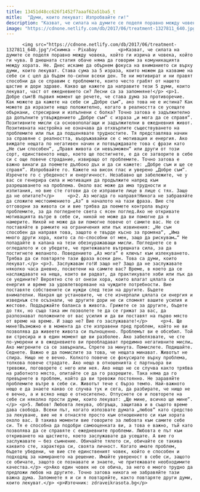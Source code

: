 ```yaml
---
title: 13451d48cc626f1452f7aaaf62a51ba5_t
mitle:  "Думи, които лекуват: Изпробвайте ги!"
description: "Казват, че силата на думите се поделя поравно между човека, който ги изрича и човека, който ги чува. В днешната статия обаче няма да говорим за комуникацията между хората. Не. Днес искаме да обърнем фокуса на вниманието си върху думи, които лекуват. Става сума за 5 израза, които можем да казваме на себе си с …"
image: "https://cdnone.netlify.com/db/2017/06/treatment-1327811_640.jpg"
---
```


          <img src="https://cdnone.netlify.com/db/2017/06/treatment-1327811_640.jpg"/>Снимка - Pixabay        <p>Казват, че силата на думите се поделя поравно между човека, който ги изрича и човека, който ги чува. В днешната статия обаче няма да говорим за комуникацията между хората. Не. Днес искаме да обърнем фокуса на вниманието си върху думи, които лекуват. Става сума за 5 израза, които можем да казваме на себе си с цел да бъдем по-силни всеки ден. Те ни мотивират и ни правят способни да се справим с проблемите, които често грабят от нашето щастие и дори здраве. Какво ще кажете да направите тези 5 думи, които лекуват, част от ежедневието си? Лесни са за запомняне!</p> <p>1. Добре съм!В първия момент ще речете, че става дума за противоречие. Как можете да кажете на себе си „Добре съм“, ако това не е истина? Как можете да изразите нещо положително, когато в реалността се усещате объркани, стресирани и изпълнени с болка? Точно затова е задължително да допълните утвърждението „Добре съм“ с израза „и мога да се справя“. Позитивните мисли са основополагащи и задължителни в ежедневния живот. Позитивната настройка не означава да отхвърлите съществуването на проблемите или пък да подценявате трудностите. Тя представлява начин за справяне с реалността, въоръжавайки се с мотивация и енергия. Ако виждате нещата по негативен начин и потвърждавате това с фрази като „Не съм способен“, „Правя живота си невъзможен“ или други от този сорт, единственото нещо, което ще постигнете, е да се затворите в себе си с още повече страдание, извиращо от проблемите. Точно затова е важно винаги да поемете дълбоко дъх и да си кажете: „Добре съм и ще се справя“. Изпробвайте го. Кажете на висок глас и уверено „Добре съм“. Изречете го с убеденост и енергичност. Незабавно ще забележите, че у вас се генерира сила и мотивация да продължите напред към разрешаването на проблема. Около вас може да има трудности и изпитания, но вие сте готови да се изправите лице в лице с тях. Защо да не опитате?</p>     <p>2. Аз могада го направя!Никога не забравяйте да сложите местоимението „Аз“ в началото на тази фраза. Вие сте отговорни за живота си и вие трябва да поемете контрола върху проблемите, за да погледнете света с ясен поглед.Ако не откривате мотивацията вътре в себе си, никой не може да ви помогне да я намерите. Никой не може да ви помогне повече от самите вас. Не се поставяйте в рамките на ограничения или пък извинения: „Не съм способен да направя това, защото е твърде късно за промяна“, „Има много други хора, които са по-способни от мен, защо да рискувам…“ Не попадайте в капана на тези обезкуражаващи мисли. Погледнете се в огледалото и се убедете, че притежавате вътрешната сила, за да постигнете желаното. Поведението „Аз мога“ е ключът към излекуването. Трябва да си повтаряте тази фраза всеки ден. Това са думи, които лекуват.</p> <p>3. Заслужавам го!И защо не? Защо да не заслужавате няколко часа дневно, посветени на самите вас? Време, в което да се наслаждавате на неща, които ви радват, да практикувате хоби или пък да се уедините? Вероятно сте от онези хора, които влагат цялата си енергия и време за удовлетворяване на чуждите потребности. Вие поставяте собствените си нужди след тези на другите. Бъдете внимателни. Накрая ще установите, че сте изчерпали цялата си енергия и изведнъж сте осъзнали, че другите дори не си спомнят вашите усилия и жестове. Поддържайте баланса в живота. Грижете се за другите, бъдете до тях, но също така им позволете те да се грижат за вас, да разпознават положените от вас усилия и да ви поставят на първо място от време на време. И защо не? Вие го заслужавате!</p>     <p>4. Ще мине!Възможно е в момента да сте изправени пред проблем, който не ви позволява да живеете живота си пълноценно. Проблемът ви е обсебил. Той ви стресира и в един момент ще ви разболее. Ако забелязвате, че сте по-уморени и в ежедневието ви преобладават предимно негативните мисли… Ако мигрените са се завърнали… Спрете за минута. Помислете. Подишайте. Седнете. Важно е да помислите за това, че нещата минават. Животът не спира. Нищо не е вечно. Колкото повече се фокусирате върху проблема, толкова повече страдате. Ако нещо в отношенията с партньора ви тревожи, поговорете с него или нея. Ако нещо не се случва както трябва на работното място, опитайте се да го разрешите. Така няма да го превърнете в проблем, който да ви тревожи постоянно. Не заравяйте проблемите вътре в себе си. Животът тече с бързо темпо. Най-важното нещо е да знаете какво се случва тук и сега, да разбирате, че нищо не е вечно, а и всяко нещо е относително. Отпуснете се и повторете на себе си няколко прости думи, които лекуват: „Ще мине, всичко ще мине“.</p> <p>5. Любов! Любовта лекува, обгръща, защитава и в същото време дава свобода. Всеки път, когато изпозвате думата „любов“ като средство за лекуване, вие не я отнасяте просто към отношението си към хората около вас. В такива моменти вие говорите за любовта към самите себе си. Тя е способна да подобри самооценката ви, а това е важно, тъй като позволява да се справяте с ежедневните проблеми. Любовта е път към откриването на щастието, което заслужавате да усещате. А вие го заслужавате – без съмнение. Обичайте тялото си, обичайте се такива каквито сте, характера си, своята личност. Когато имате проблем, бъдете убедени, че вие сте единственият човек, който е способен и подходящ за намирането на решение. Имайте увереност в себе си, защото се обичате, защото се познавате и знаете, че притежавате необходимите качества.</p> <p>Ако един човек не се обича, за него е много трудно да предложи любов на другите. Точно затова никога не забравяйте тази важна дума. Запомнете я и си я повтаряйте, както повтаряте други думи, които лекуват.</p> <p>Източник: zdraveikrasota.bg</p>        
